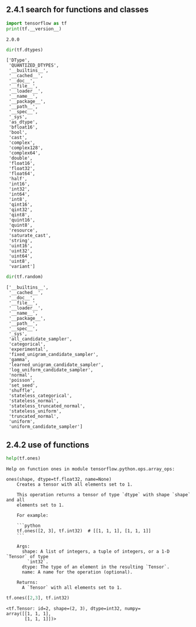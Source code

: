 
## 2.4.1 search for functions and classes


```python
import tensorflow as tf
print(tf.__version__)
```

    2.0.0
    


```python
dir(tf.dtypes)
```




    ['DType',
     'QUANTIZED_DTYPES',
     '__builtins__',
     '__cached__',
     '__doc__',
     '__file__',
     '__loader__',
     '__name__',
     '__package__',
     '__path__',
     '__spec__',
     '_sys',
     'as_dtype',
     'bfloat16',
     'bool',
     'cast',
     'complex',
     'complex128',
     'complex64',
     'double',
     'float16',
     'float32',
     'float64',
     'half',
     'int16',
     'int32',
     'int64',
     'int8',
     'qint16',
     'qint32',
     'qint8',
     'quint16',
     'quint8',
     'resource',
     'saturate_cast',
     'string',
     'uint16',
     'uint32',
     'uint64',
     'uint8',
     'variant']




```python
dir(tf.random)
```




    ['__builtins__',
     '__cached__',
     '__doc__',
     '__file__',
     '__loader__',
     '__name__',
     '__package__',
     '__path__',
     '__spec__',
     '_sys',
     'all_candidate_sampler',
     'categorical',
     'experimental',
     'fixed_unigram_candidate_sampler',
     'gamma',
     'learned_unigram_candidate_sampler',
     'log_uniform_candidate_sampler',
     'normal',
     'poisson',
     'set_seed',
     'shuffle',
     'stateless_categorical',
     'stateless_normal',
     'stateless_truncated_normal',
     'stateless_uniform',
     'truncated_normal',
     'uniform',
     'uniform_candidate_sampler']



## 2.4.2 use of functions


```python
help(tf.ones)
```

    Help on function ones in module tensorflow.python.ops.array_ops:
    
    ones(shape, dtype=tf.float32, name=None)
        Creates a tensor with all elements set to 1.
        
        This operation returns a tensor of type `dtype` with shape `shape` and all
        elements set to 1.
        
        For example:
        
        ```python
        tf.ones([2, 3], tf.int32)  # [[1, 1, 1], [1, 1, 1]]
        ```
        
        Args:
          shape: A list of integers, a tuple of integers, or a 1-D `Tensor` of type
            `int32`.
          dtype: The type of an element in the resulting `Tensor`.
          name: A name for the operation (optional).
        
        Returns:
          A `Tensor` with all elements set to 1.
    
    


```python
tf.ones([2,3], tf.int32)
```




    <tf.Tensor: id=2, shape=(2, 3), dtype=int32, numpy=
    array([[1, 1, 1],
           [1, 1, 1]])>


